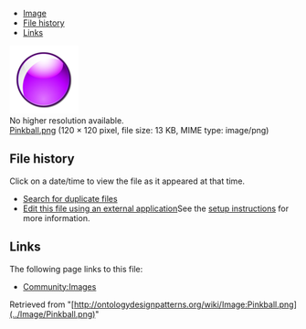 * [Image](../Image/Pinkball.png#file)
* [File history](../Image/Pinkball.png#filehistory)
* [Links](../Image/Pinkball.png#filelinks)

[![Image:Pinkball.png](../images/0/0b/Pinkball.png)](../images/0/0b/Pinkball.png)  
No higher resolution available.  
[Pinkball.png](../images/0/0b/Pinkball.png)‎ (120 × 120 pixel, file size: 13 KB, MIME type: image/png)

## File history

Click on a date/time to view the file as it appeared at that time.



  
* [Search for duplicate files](http://ontologydesignpatterns.org/wiki/Special:FileDuplicateSearch/Pinkball.png "Special:FileDuplicateSearch/Pinkball.png")
* [Edit this file using an external application](http://ontologydesignpatterns.org/wiki/index.php?title=Image:Pinkball.png&action=edit&externaledit=true&mode=file "Image:Pinkball.png")See the [setup instructions](http://www.mediawiki.org/wiki/Manual:External_editors "http://www.mediawiki.org/wiki/Manual:External_editors") for more information.

## Links



The following page links to this file:


* [Community:Images](../Community/Images "Community:Images")


Retrieved from "[http://ontologydesignpatterns.org/wiki/Image:Pinkball.png](../Image/Pinkball.png)"